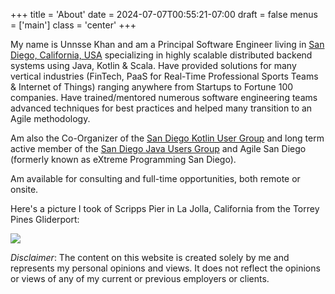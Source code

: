 +++
title = 'About'
date = 2024-07-07T00:55:21-07:00
draft = false
menus = ['main']
class = 'center'
+++

My name is Unnsse Khan and am a Principal Software Engineer living in [San Diego, California, USA](https://en.wikipedia.org/wiki/San_Diego) 
specializing in highly scalable distributed backend systems using Java, Kotlin & Scala. Have provided solutions for many
vertical industries (FinTech, PaaS for Real-Time Professional Sports Teams & Internet of Things) ranging anywhere from 
Startups to Fortune 100 companies. Have trained/mentored numerous software engineering teams advanced techniques for 
best practices and helped many transition to an Agile methodology. 

Am also the Co-Organizer of the [San Diego Kotlin User Group](https://www.meetup.com/sd-kotlin/ "San Diego Kotlin Users Group")
and long term active member of the [San Diego Java Users Group](https://www.meetup.com/San-Diego-Java-Users-Group/) and 
Agile San Diego (formerly known as eXtreme Programming San Diego).

Am available for consulting and full-time opportunities, both remote or onsite.

Here's a picture I took of Scripps Pier in La Jolla, California from the Torrey Pines Gliderport:

![](/images/GliderPortView.jpg)

*Disclaimer*: The content on this website is created solely by me and represents my personal opinions and views. It 
does not reflect the opinions or views of any of my current or previous employers or clients.
